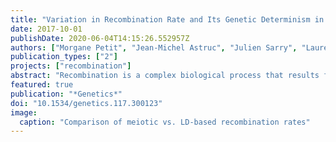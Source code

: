 ```yaml
---
title: "Variation in Recombination Rate and Its Genetic Determinism in Sheep Populations."
date: 2017-10-01
publishDate: 2020-06-04T14:15:26.552957Z
authors: ["Morgane Petit", "Jean-Michel Astruc", "Julien Sarry", "Laurence Drouilhet", "Stéphane Fabre", "Carole R Moreno", "Bertrand Servin"]
publication_types: ["2"]
projects: ["recombination"]
abstract: "Recombination is a complex biological process that results from a cascade of multiple events during meiosis. Understanding the genetic determinism of recombination can help to understand if and how these events are interacting. To tackle this question, we studied the patterns of recombination in sheep, using multiple approaches and data sets. We constructed male recombination maps in a dairy breed from the south of France (the Lacaune breed) at a fine scale by combining meiotic recombination rates from a large pedigree genotyped with a 50K SNP array and historical recombination rates from a sample of unrelated individuals genotyped with a 600K SNP array. This analysis revealed recombination patterns in sheep similar to other mammals but also genome regions that have likely been affected by directional and diversifying selection. We estimated the average recombination rate of Lacaune sheep at 1.5 cM/Mb, identified ̃50,000 crossover hotspots on the genome, and found a high correlation between historical and meiotic recombination rate estimates. A genome-wide association study revealed two major loci affecting interindividual variation in recombination rate in Lacaune, including the RNF212 and HEI10 genes and possibly two other loci of smaller effects including the KCNJ15 and FSHR genes. The comparison of these new results to those obtained previously in a distantly related population of domestic sheep (the Soay) revealed that Soay and Lacaune males have a very similar distribution of recombination along the genome. The two data sets were thus combined to create more precise male meiotic recombination maps in Sheep. However, despite their similar recombination maps, Soay and Lacaune males were found to exhibit different heritabilities and QTL effects for interindividual variation in genome-wide recombination rates. This highlights the robustness of recombination patterns to underlying variation in their genetic determinism."
featured: true
publication: "*Genetics*"
doi: "10.1534/genetics.117.300123"
image:
  caption: "Comparison of meiotic vs. LD-based recombination rates"
---
```



